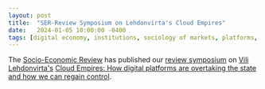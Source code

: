 ```yaml
---
layout: post
title:  "SER-Review Symposium on Lehdonvirta's Cloud Empires"
date:   2024-01-05 10:00:00 -0400
tags: [digital economy, institutions, sociology of markets, platforms, regulation]
---
```


The [Socio-Economic Review](https://academic.oup.com/ser) has published our [review symposium](https://doi.org/10.1093/ser/mwae023s) on [Vili Lehdonvirta's](https://www.oii.ox.ac.uk/people/profiles/vili-lehdonvirta/) [Cloud Empires: How digital platforms are overtaking the state and how we can regain control](https://cloudempires.org). 